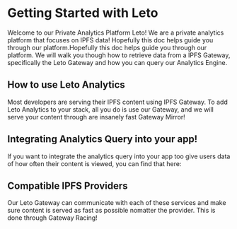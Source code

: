 # Getting Started with Leto

Welcome to our Private Analytics Platform Leto! We are a private analytics platform that focuses on IPFS data! Hopefully this doc helps guide you through our platform.Hopefully this doc helps guide you through our platform. We will walk you though how to retrieve data from a IPFS Gateway, specifically the Leto Gateway and how you can query our Analytics Engine.

## How to use Leto Analytics

Most developers are serving their IPFS content using IPFS Gateway. To add Leto Analytics to your stack, all you do is use our Gateway, and we will serve your content through are insanely fast Gateway Mirror!

## Integrating Analytics Query into your app! 

If you want to integrate the analytics query into your app too give users data of how often their content is viewed, you can find that here: 

## Compatible IPFS Providers

Our Leto Gateway can communicate with each of these services and make sure content is served as fast as possible nomatter the provider. This is done through Gateway Racing!